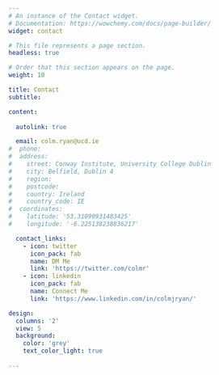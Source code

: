 ```yaml
---
# An instance of the Contact widget.
# Documentation: https://wowchemy.com/docs/page-builder/
widget: contact

# This file represents a page section.
headless: true

# Order that this section appears on the page.
weight: 10

title: Contact
subtitle:

content:
  
  autolink: true

  email: colm.ryan@ucd.ie
#  phone: 
#  address:
#    street: Conway Institute, University College Dublin
#    city: Belfield, Dublin 4
#    region: 
#    postcode: 
#    country: Ireland
#    country_code: IE
#  coordinates:
#    latitude: '53.31090931483425'
#    longitude: '-6.225138238836217'

  contact_links:
    - icon: twitter
      icon_pack: fab
      name: DM Me
      link: 'https://twitter.com/colmr'
    - icon: linkedin
      icon_pack: fab
      name: Connect Me
      link: 'https://www.linkedin.com/in/colmjryan/'

design:
  columns: '2'
  view: 5
  background:
    color: 'grey'
    text_color_light: true
  
---
```

